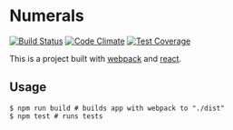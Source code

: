 # Numerals

[![Build Status](https://travis-ci.org/BaylorRae/numerals.svg?branch=master)](https://travis-ci.org/BaylorRae/numerals) [![Code Climate](https://codeclimate.com/github/BaylorRae/numerals/badges/gpa.svg)](https://codeclimate.com/github/BaylorRae/numerals) [![Test Coverage](https://codeclimate.com/github/BaylorRae/numerals/badges/coverage.svg)](https://codeclimate.com/github/BaylorRae/numerals/coverage)

This is a project built with [webpack] and [react].

## Usage

```shell
$ npm run build # builds app with webpack to "./dist"
$ npm test # runs tests
```

[webpack]: https://webpack.js.org
[react]: https://facebook.github.io/react/
